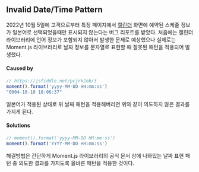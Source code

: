 ## Invalid Date/Time Pattern
2022년 10월 5일에 고객으로부터 특정 페이지에서 [캘린더](https://fullcalendar.io/) 화면에 예약된 스케줄 정보가 일본어로 선택되었을때만 표시되지 않는다는 버그 리포트를 받았다. 처음에는 캘린더 라이브러리에 언어 정보가 포함되지 않아서 발생한 문제로 예상했으나 실제로는 Moment.js 라이브러리로 날짜 정보를 문자열로 표현할 때 잘못된 패턴을 적용되어 발생했다.

#### Caused by

```js
// https://jsfiddle.net/pcjrk2ob/3
moment().format('yyyy-MM-DD HH:mm:ss')
"0004-10-10 18:06:37"
```

일본어가 적용된 상태로 위 날짜 패턴을 적용해버리면 위와 같이 의도하지 않은 결과를 가지게 된다.

#### Solutions
```js
// moment().format('yyyy-MM-DD HH:mm:ss')
moment().format('YYYY-MM-DD HH:mm:ss')
```

해결방법은 간단하게 Moment.js 라이브러리의 공식 문서 상에 나와있는 날짜 표현 패턴 중 의도한 결과를 가지도록 올바른 패턴을 적용한 것이다.

